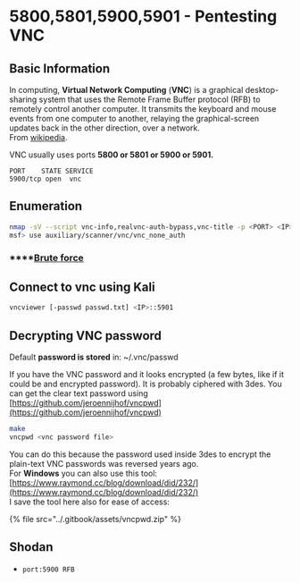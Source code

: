 # 5800,5801,5900,5901 - Pentesting VNC

## Basic Information

In computing, **Virtual Network Computing** \(**VNC**\) is a graphical desktop-sharing system that uses the Remote Frame Buffer protocol \(RFB\) to remotely control another computer. It transmits the keyboard and mouse events from one computer to another, relaying the graphical-screen updates back in the other direction, over a network.   
From [wikipedia](https://en.wikipedia.org/wiki/Virtual_Network_Computing).

VNC usually uses ports **5800 or 5801 or 5900 or 5901.**

```text
PORT    STATE SERVICE
5900/tcp open  vnc
```

## Enumeration

```bash
nmap -sV --script vnc-info,realvnc-auth-bypass,vnc-title -p <PORT> <IP>
msf> use auxiliary/scanner/vnc/vnc_none_auth
```

### \*\*\*\*[**Brute force**](../brute-force.md#vnc)

## Connect to vnc using Kali

```bash
vncviewer [-passwd passwd.txt] <IP>::5901
```

## Decrypting VNC password

Default **password is stored** in: ~/.vnc/passwd

If you have the VNC password and it looks encrypted \(a few bytes, like if it could be and encrypted password\). It is probably ciphered with 3des. You can get the clear text password using [https://github.com/jeroennijhof/vncpwd](https://github.com/jeroennijhof/vncpwd)

```bash
make
vncpwd <vnc password file>
```

You can do this because the password used inside 3des to encrypt the plain-text VNC passwords was reversed years ago.  
For **Windows** you can also use this tool: [https://www.raymond.cc/blog/download/did/232/](https://www.raymond.cc/blog/download/did/232/)  
I save the tool here also for ease of access:

{% file src="../.gitbook/assets/vncpwd.zip" %}

## Shodan

* `port:5900 RFB`

